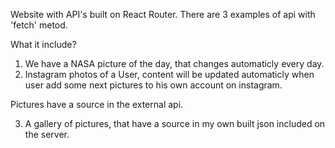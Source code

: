 Website with API's built on React Router.
There are 3 examples of api with 'fetch' metod.

What it include?

1. We have a NASA picture of the day, that changes automaticly every day. 
2. Instagram photos of a User, content will be updated automaticly when user add some next pictures to his own account on instagram.

Pictures have a source in the external api.

3. A gallery of pictures, that have a source in my own built json included on the server.



